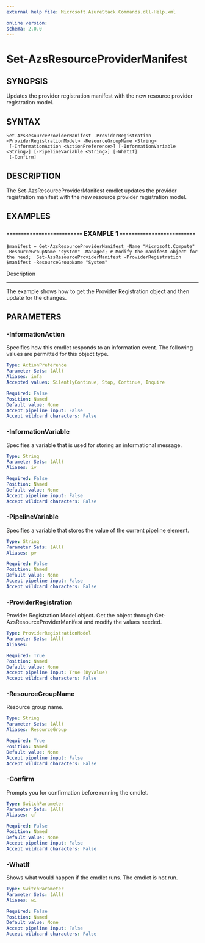 ```yaml
---
external help file: Microsoft.AzureStack.Commands.dll-Help.xml

online version: 
schema: 2.0.0
---
```


# Set-AzsResourceProviderManifest

## SYNOPSIS
Updates the provider registration manifest with the new resource provider registration model.

## SYNTAX

```
Set-AzsResourceProviderManifest -ProviderRegistration <ProviderRegistrationModel> -ResourceGroupName <String>
 [-InformationAction <ActionPreference>] [-InformationVariable <String>] [-PipelineVariable <String>] [-WhatIf]
 [-Confirm]
```

## DESCRIPTION
The Set-AzsResourceProviderManifest cmdlet updates the provider registration manifest with the new resource provider registration model.

## EXAMPLES

### -------------------------- EXAMPLE 1 --------------------------
```
$manifest = Get-AzsResourceProviderManifest -Name "Microsoft.Compute" -ResourceGroupName "system" -Managed; # Modify the manifest object for the need;  Set-AzsResourceProviderManifest -ProviderRegistration $manifest -ResourceGroupName "System"
```

Description

-----------

The example shows how to get the Provider Registration object and then update for the changes.

## PARAMETERS

### -InformationAction
Specifies how this cmdlet responds to an information event. The following values are permitted for this object type.

```yaml
Type: ActionPreference
Parameter Sets: (All)
Aliases: infa
Accepted values: SilentlyContinue, Stop, Continue, Inquire

Required: False
Position: Named
Default value: None
Accept pipeline input: False
Accept wildcard characters: False
```

### -InformationVariable
Specifies a variable that is used for storing an informational message.

```yaml
Type: String
Parameter Sets: (All)
Aliases: iv

Required: False
Position: Named
Default value: None
Accept pipeline input: False
Accept wildcard characters: False
```

### -PipelineVariable
Specifies a variable that stores the value of the current pipeline element.

```yaml
Type: String
Parameter Sets: (All)
Aliases: pv

Required: False
Position: Named
Default value: None
Accept pipeline input: False
Accept wildcard characters: False
```

### -ProviderRegistration
Provider Registration Model object.
Get the object through Get-AzsResourceProviderManifest and modify the values needed.

```yaml
Type: ProviderRegistrationModel
Parameter Sets: (All)
Aliases: 

Required: True
Position: Named
Default value: None
Accept pipeline input: True (ByValue)
Accept wildcard characters: False
```

### -ResourceGroupName
Resource group name.

```yaml
Type: String
Parameter Sets: (All)
Aliases: ResourceGroup

Required: True
Position: Named
Default value: None
Accept pipeline input: False
Accept wildcard characters: False
```

### -Confirm
Prompts you for confirmation before running the cmdlet.

```yaml
Type: SwitchParameter
Parameter Sets: (All)
Aliases: cf

Required: False
Position: Named
Default value: None
Accept pipeline input: False
Accept wildcard characters: False
```

### -WhatIf
Shows what would happen if the cmdlet runs.
The cmdlet is not run.

```yaml
Type: SwitchParameter
Parameter Sets: (All)
Aliases: wi

Required: False
Position: Named
Default value: None
Accept pipeline input: False
Accept wildcard characters: False
```

